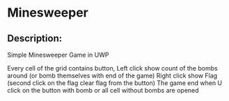 # Minesweeper


## Description:
Simple Minesweeper Game in UWP

Every cell of the grid contains button,
Left click show count of the bombs around (or bomb themselves with end of the game)
Right click show Flag (second click on the flag clear flag from the button)
The game end when U click on the button with bomb or all cell without bombs are opened
